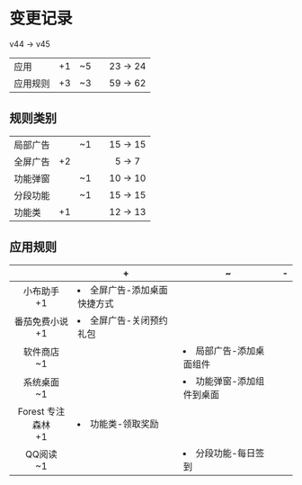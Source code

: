 # 变更记录

v44 -> v45

||||||
|-|:-:|:-:|:-:|:-:|
|应用|+1|~5||23 -> 24|
|应用规则|+3|~3||59 -> 62|

## 规则类别

||||||
|-|:-:|:-:|:-:|:-:|
|局部广告||~1||15 -> 15|
|全屏广告|+2|||5 -> 7|
|功能弹窗||~1||10 -> 10|
|分段功能||~1||15 -> 15|
|功能类|+1|||12 -> 13|

## 应用规则

||+|~|-|
|:-:|-|-|-|
|小布助手<br>+1|<li>全屏广告-添加桌面快捷方式|||
|番茄免费小说<br>+1|<li>全屏广告-关闭预约礼包|||
|软件商店<br>~1||<li>局部广告-添加桌面组件||
|系统桌面<br>~1||<li>功能弹窗-添加组件到桌面||
|Forest 专注森林<br>+1|<li>功能类-领取奖励|||
|QQ阅读<br>~1||<li>分段功能-每日签到||
